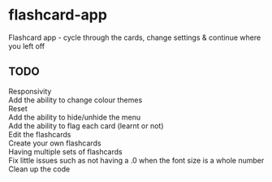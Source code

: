 # flashcard-app
Flashcard app - cycle through the cards, change settings &amp; continue where you left off

## TODO
Responsivity <br />
Add the ability to change colour themes <br />
Reset <br />
Add the ability to hide/unhide the menu <br />
Add the ability to flag each card (learnt or not) <br />
Edit the flashcards <br />
Create your own flashcards <br />
Having multiple sets of flashcards <br />
Fix little issues such as not having a .0 when the font size is a whole number <br />
Clean up the code
